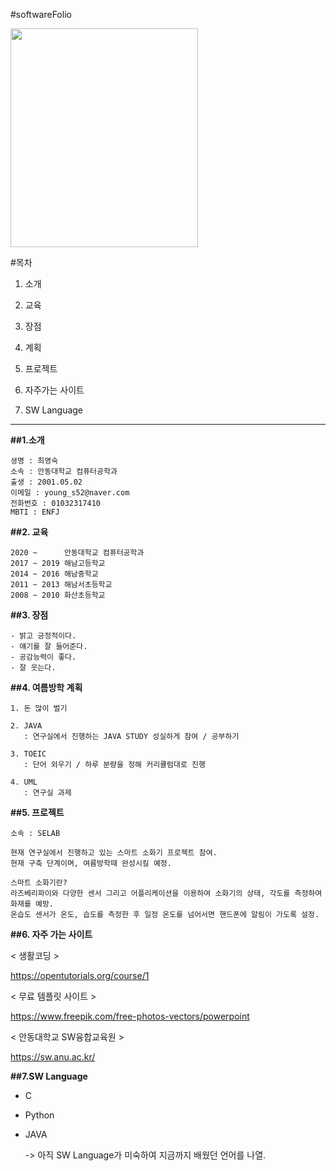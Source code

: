 #softwareFolio
  
    
    
<img src ="https://user-images.githubusercontent.com/86451110/123884018-2b951380-d985-11eb-9212-b85106b04011.jpg" width ="300" height="350">
  


#목차

1. 소개
  
2. 교육
  
3. 장점
  
4. 계획
  
5. 프로젝트
  
6. 자주가는 사이트
  
7. SW Language

  
  
  
***



**##1.소개**
  
    셩명 : 최영숙
    소속 : 안동대학교 컴퓨터공학과
    출생 : 2001.05.02
    이메일 : young_s52@naver.com
    전화번호 : 01032317410
    MBTI : ENFJ
      
   
**##2. 교육**

    2020 ~      안동대학교 컴퓨터공학과
    2017 ~ 2019 해남고등학교
    2014 ~ 2016 해남중학교
    2011 ~ 2013 해남서초등학교
    2008 ~ 2010 화산초등학교 
    


  
**##3. 장점**
    
    - 밝고 긍정적이다.
    - 얘기를 잘 들어준다.
    - 공감능력이 좋다.
    - 잘 웃는다.
  

  
**##4. 여름방학 계획**
  
    1. 돈 많이 벌기
      
    2. JAVA
       : 연구실에서 진행하는 JAVA STUDY 성실하게 참여 / 공부하기
       
    3. TOEIC
       : 단어 외우기 / 하루 분량을 정해 커리큘럼대로 진행
       
    4. UML
       : 연구실 과제
 
 
 
 **##5. 프로젝트**
 
    소속 : SELAB
    
    현재 연구실에서 진행하고 있는 스마트 소화기 프로젝트 참여.
    현재 구축 단계이며, 여름방학때 완성시킬 예정.
    
    스마트 소화기란?
    라즈베리파이와 다양한 센서 그리고 어플리케이션을 이용하여 소화기의 상태, 각도를 측정하여 화재를 예방.
    온습도 센서가 온도, 습도를 측정한 후 일정 온도를 넘어서면 핸드폰에 알림이 가도록 설정.
    
    
    
 **##6. 자주 가는 사이트**
 
 < 생활코딩 >
   
 https://opentutorials.org/course/1
   
 < 무료 템플릿 사이트 >
   
 https://www.freepik.com/free-photos-vectors/powerpoint
   
 < 안동대학교 SW융합교육원 >
   
 https://sw.anu.ac.kr/
 
 
 
 
 **##7.SW Language**
   
   - C 
   - Python
   - JAVA
   
     -> 아직 SW Language가 미숙하여 지금까지 배웠던 언어를 나열.
 
 
 
   
   
     
       
 
 
 
 
 

    
    
    
   

  
  
  
  
  
  
  
